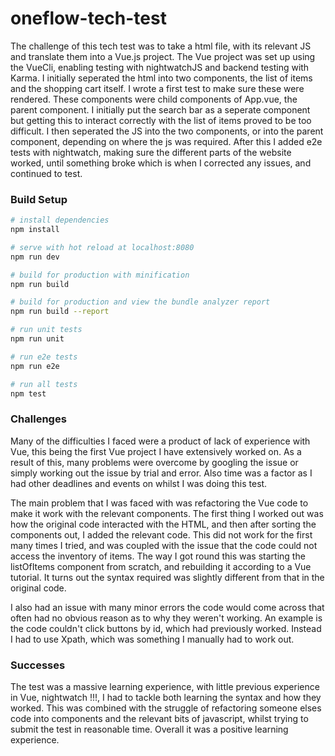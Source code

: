 # oneflow-tech-test

The challenge of this tech test was to take a html file, with its relevant JS and translate them into a Vue.js project. The Vue project was set up using the VueCli, enabling testing with nightwatchJS and backend testing with Karma. I initially seperated the html into two components, the list of items and the shopping cart itself. I wrote a first test to make sure these were rendered. These components were child components of App.vue, the parent component. I initially put the search bar as a seperate component but getting this to interact correctly with the list of items proved to be too difficult. I then seperated the JS into the two components, or into the parent component, depending on where the js was required. After this I added e2e tests with nightwatch, making sure the different parts of the website worked, until something broke which is when I corrected any issues, and continued to test.

### Build Setup

``` bash
# install dependencies
npm install

# serve with hot reload at localhost:8080
npm run dev

# build for production with minification
npm run build

# build for production and view the bundle analyzer report
npm run build --report

# run unit tests
npm run unit

# run e2e tests
npm run e2e

# run all tests
npm test
```

### Challenges

 Many of the difficulties I faced were a product of lack of experience with Vue, this being the first Vue project I have extensively worked on. As a result of this, many problems were overcome by googling the issue or simply working out the issue by trial and error. Also time was a factor as I had other deadlines and events on whilst I was doing this test.

 The main problem that I was faced with was refactoring the Vue code to make it work with the relevant components. The first thing I worked out was how the original code interacted with the HTML, and then after sorting the components out, I added the relevant code. This did not work for the first many times I tried, and was coupled with the issue that the code could not access the inventory of items. The way I got round this was starting the listOfItems component from scratch, and rebuilding it according to a Vue tutorial. It turns out the syntax required was slightly different from that in the original code. 

 I also had an issue with many minor errors the code would come across that often had no obvious reason as to why they weren't working. An example is the code couldn't click buttons by id, which had previously worked. Instead I had to use Xpath, which was something I manually had to work out. 

### Successes

The test was a massive learning experience, with little previous experience in Vue, nightwatch !!!, I had to tackle both learning the syntax and how they worked. This was combined with the struggle of refactoring someone elses code into components and the relevant bits of javascript, whilst trying to submit the test in reasonable time. Overall it was a positive learning experience.


